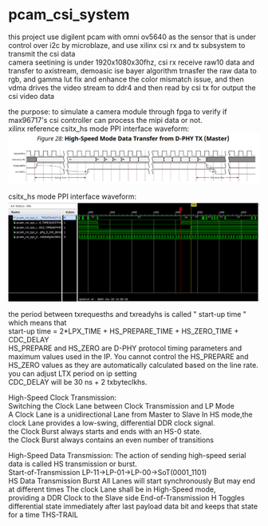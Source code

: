 # pcam_csi_system
this project use digilent pcam with omni ov5640 as the sensor that is under control over i2c by microblaze, and use xilinx csi rx and tx subsystem to transmit the csi data  
camera seetining is under 1920x1080x30fhz, csi rx receive raw10 data and transfer to axistream, demoasic ise bayer algorithm trnasfer the raw data to rgb, and gamma lut fix and enhance the color mismatch issue, and then vdma drives the video stream to ddr4 and then read by csi tx for output the csi video data  


the purpose: to simulate a camera module through fpga to verify if max96717's csi controller can process the mipi data or not.  
xilinx reference csitx_hs mode PPI interface waveform:   
![alt text](https://github.com/joshuahwfwEE/pcam_csi_system/blob/main/xilinxcsitxhsmode.png?raw=true)  

csitx_hs mode PPI interface waveform:  
![alt text](https://github.com/joshuahwfwEE/pcam_csi_system/blob/main/csitx_hs_ila.png?raw=true)  

the period between txrequesths and txreadyhs is called " start-up time " which means that   
start-up time = 2*LPX_TIME + HS_PREPARE_TIME + HS_ZERO_TIME + CDC_DELAY  
HS_PREPARE and HS_ZERO are D-PHY protocol timing parameters and maximum values used in the IP. 
You cannot control the HS_PREPARE and HS_ZERO values as they are automatically calculated based on the line rate. you can adjust LTX period on ip setting   
CDC_DELAY will be 30 ns + 2 txbyteclkhs.  


High-Speed Clock Transmission:  
Switching the Clock Lane between Clock Transmission and LP Mode  
A Clock Lane is a unidirectional Lane from Master to Slave In HS mode,the clock Lane provides a low-swing, differential DDR clock signal.  
the Clock Burst always starts and ends with an HS-0 state.  
the Clock Burst always contains an even number of transitions  


High-Speed Data Transmission:
The action of sending high-speed serial data is called HS transmission or burst.   
Start-of-Transmission LP-11→LP-01→LP-00→SoT(0001_1101)   
HS Data Transmission Burst All Lanes will start synchronously But may end at different times The clock Lane shall be in High-Speed mode,   
providing a DDR Clock to the Slave side End-of-Transmission H Toggles differential state immediately after last payload data bit and keeps that state for a time THS-TRAIL
